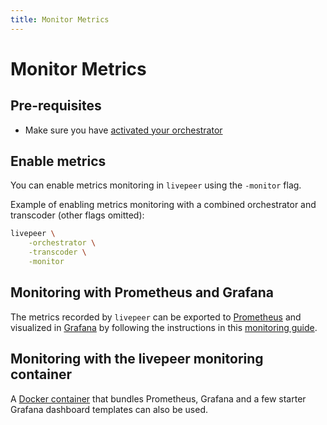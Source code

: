 ```yaml
---
title: Monitor Metrics
---
```


# Monitor Metrics

## Pre-requisites

- Make sure you have
  [activated your orchestrator](/video-miners/getting-started/activation)

## Enable metrics

You can enable metrics monitoring in `livepeer` using the `-monitor` flag.

Example of enabling metrics monitoring with a combined orchestrator and
transcoder (other flags omitted):

```bash
livepeer \
    -orchestrator \
    -transcoder \
    -monitor
```

## Monitoring with Prometheus and Grafana

The metrics recorded by `livepeer` can be exported to
[Prometheus](https://prometheus.io/) and visualized in
[Grafana](https://grafana.com/) by following the instructions in this
[monitoring guide](https://forum.livepeer.org/t/guide-transcoder-monitoring-with-prometheus-grafana/1225).

## Monitoring with the livepeer monitoring container

A
[Docker container](https://github.com/livepeer/docker-livepeer/tree/master/monitoring)
that bundles Prometheus, Grafana and a few starter Grafana dashboard templates
can also be used.

